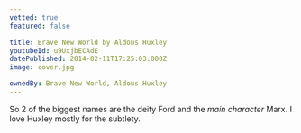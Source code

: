 ```yaml
---
vetted: true
featured: false

title: Brave New World by Aldous Huxley
youtubeId: u9UxjbECAdE
datePublished: 2014-02-11T17:25:03.000Z
image: cover.jpg

ownedBy: Brave New World, Aldous Huxley
---
```


So 2 of the biggest names are the deity Ford and the _main character_ Marx. I love Huxley mostly for the subtlety.
